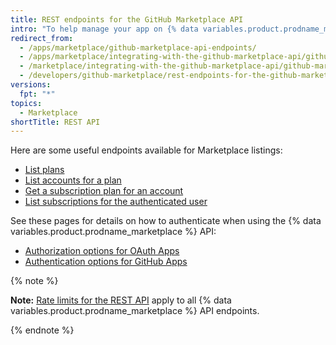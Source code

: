 ```yaml
---
title: REST endpoints for the GitHub Marketplace API
intro: "To help manage your app on {% data variables.product.prodname_marketplace %}, use these {% data variables.product.prodname_marketplace %} API endpoints."
redirect_from:
  - /apps/marketplace/github-marketplace-api-endpoints/
  - /apps/marketplace/integrating-with-the-github-marketplace-api/github-marketplace-rest-api-endpoints/
  - /marketplace/integrating-with-the-github-marketplace-api/github-marketplace-rest-api-endpoints
  - /developers/github-marketplace/rest-endpoints-for-the-github-marketplace-api
versions:
  fpt: "*"
topics:
  - Marketplace
shortTitle: REST API
---
```


Here are some useful endpoints available for Marketplace listings:

- [List plans](/rest/reference/apps#list-plans)
- [List accounts for a plan](/rest/reference/apps#list-accounts-for-a-plan)
- [Get a subscription plan for an account](/rest/reference/apps#get-a-subscription-plan-for-an-account)
- [List subscriptions for the authenticated user](/rest/reference/apps#list-subscriptions-for-the-authenticated-user)

See these pages for details on how to authenticate when using the {% data variables.product.prodname_marketplace %} API:

- [Authorization options for OAuth Apps](/apps/building-oauth-apps/authorizing-oauth-apps/)
- [Authentication options for GitHub Apps](/apps/building-github-apps/authenticating-with-github-apps/)

{% note %}

**Note:** [Rate limits for the REST API](/rest#rate-limiting) apply to all {% data variables.product.prodname_marketplace %} API endpoints.

{% endnote %}
